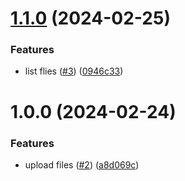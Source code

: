 # [1.1.0](https://github.com/kieranroneill/aether/compare/v1.0.0...v1.1.0) (2024-02-25)


### Features

* list flies ([#3](https://github.com/kieranroneill/aether/issues/3)) ([0946c33](https://github.com/kieranroneill/aether/commit/0946c333fa3a6b400355c6f6beb2ddc7fe5c4ebc))

# 1.0.0 (2024-02-24)


### Features

* upload files ([#2](https://github.com/kieranroneill/aether/issues/2)) ([a8d069c](https://github.com/kieranroneill/aether/commit/a8d069c0df9f385c686f16fec9cb1f84e717a8e0))
